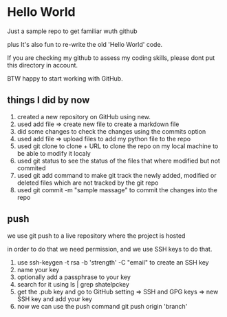 # Hello World
Just a sample repo to get familiar wuth github

plus It's also fun to re-write the  old 'Hello World' code.

If you are checking my github to assess my coding skills, please dont put this directory in account.

BTW happy to start working with GitHub.

## things I did by now
1. created a new repository on GitHub using new.
2. used add file => create new file to create a markdown file
3. did some changes to check the changes using the commits option
4. used add file => upload files to add my python file to the repo
5. used git clone to clone + URL to clone the repo on my local machine to be able to modify it localy
6. used git status to see the status of the files that where modified but not commited
7. used git add command  to make git track the newly added, modified or deleted files which are not tracked by the git repo
8. used git commit -m "sample massage" to commit the changes into the repo

## push
we use git push to a live repository where the project is hosted

in order to do that we need permission, and we use SSH keys to do that.

1. use ssh-keygen -t rsa -b 'strength' -C "email" to create an SSH key
2. name your key
3. optionally add a passphrase to your key
4. search for it using ls | grep shatelpckey
5. get the .pub key and go to GitHub setting => SSH and GPG keys => new SSH key and add your key
6. now we can use the push command git push origin 'branch'
